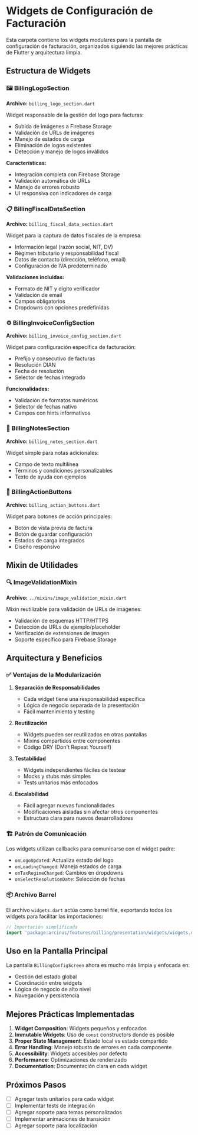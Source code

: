 # Widgets de Configuración de Facturación

Esta carpeta contiene los widgets modulares para la pantalla de configuración de facturación, organizados siguiendo las mejores prácticas de Flutter y arquitectura limpia.

## Estructura de Widgets

### 🖼️ BillingLogoSection
**Archivo:** `billing_logo_section.dart`

Widget responsable de la gestión del logo para facturas:
- Subida de imágenes a Firebase Storage
- Validación de URLs de imágenes
- Manejo de estados de carga
- Eliminación de logos existentes
- Detección y manejo de logos inválidos

**Características:**
- Integración completa con Firebase Storage
- Validación automática de URLs
- Manejo de errores robusto
- UI responsiva con indicadores de carga

### 📋 BillingFiscalDataSection
**Archivo:** `billing_fiscal_data_section.dart`

Widget para la captura de datos fiscales de la empresa:
- Información legal (razón social, NIT, DV)
- Régimen tributario y responsabilidad fiscal
- Datos de contacto (dirección, teléfono, email)
- Configuración de IVA predeterminado

**Validaciones incluidas:**
- Formato de NIT y dígito verificador
- Validación de email
- Campos obligatorios
- Dropdowns con opciones predefinidas

### ⚙️ BillingInvoiceConfigSection
**Archivo:** `billing_invoice_config_section.dart`

Widget para configuración específica de facturación:
- Prefijo y consecutivo de facturas
- Resolución DIAN
- Fecha de resolución
- Selector de fechas integrado

**Funcionalidades:**
- Validación de formatos numéricos
- Selector de fechas nativo
- Campos con hints informativos

### 📝 BillingNotesSection
**Archivo:** `billing_notes_section.dart`

Widget simple para notas adicionales:
- Campo de texto multilínea
- Términos y condiciones personalizables
- Texto de ayuda con ejemplos

### 🎯 BillingActionButtons
**Archivo:** `billing_action_buttons.dart`

Widget para botones de acción principales:
- Botón de vista previa de factura
- Botón de guardar configuración
- Estados de carga integrados
- Diseño responsivo

## Mixin de Utilidades

### 🔍 ImageValidationMixin
**Archivo:** `../mixins/image_validation_mixin.dart`

Mixin reutilizable para validación de URLs de imágenes:
- Validación de esquemas HTTP/HTTPS
- Detección de URLs de ejemplo/placeholder
- Verificación de extensiones de imagen
- Soporte específico para Firebase Storage

## Arquitectura y Beneficios

### ✅ Ventajas de la Modularización

1. **Separación de Responsabilidades**
   - Cada widget tiene una responsabilidad específica
   - Lógica de negocio separada de la presentación
   - Fácil mantenimiento y testing

2. **Reutilización**
   - Widgets pueden ser reutilizados en otras pantallas
   - Mixins compartidos entre componentes
   - Código DRY (Don't Repeat Yourself)

3. **Testabilidad**
   - Widgets independientes fáciles de testear
   - Mocks y stubs más simples
   - Tests unitarios más enfocados

4. **Escalabilidad**
   - Fácil agregar nuevas funcionalidades
   - Modificaciones aisladas sin afectar otros componentes
   - Estructura clara para nuevos desarrolladores

### 🏗️ Patrón de Comunicación

Los widgets utilizan callbacks para comunicarse con el widget padre:
- `onLogoUpdated`: Actualiza estado del logo
- `onLoadingChanged`: Maneja estados de carga
- `onTaxRegimeChanged`: Cambios en dropdowns
- `onSelectResolutionDate`: Selección de fechas

### 📦 Archivo Barrel

El archivo `widgets.dart` actúa como barrel file, exportando todos los widgets para facilitar las importaciones:

```dart
// Importación simplificada
import 'package:arcinus/features/billing/presentation/widgets/widgets.dart';
```

## Uso en la Pantalla Principal

La pantalla `BillingConfigScreen` ahora es mucho más limpia y enfocada en:
- Gestión del estado global
- Coordinación entre widgets
- Lógica de negocio de alto nivel
- Navegación y persistencia

## Mejores Prácticas Implementadas

1. **Widget Composition**: Widgets pequeños y enfocados
2. **Immutable Widgets**: Uso de `const` constructors donde es posible
3. **Proper State Management**: Estado local vs estado compartido
4. **Error Handling**: Manejo robusto de errores en cada componente
5. **Accessibility**: Widgets accesibles por defecto
6. **Performance**: Optimizaciones de renderizado
7. **Documentation**: Documentación clara en cada widget

## Próximos Pasos

- [ ] Agregar tests unitarios para cada widget
- [ ] Implementar tests de integración
- [ ] Agregar soporte para temas personalizados
- [ ] Implementar animaciones de transición
- [ ] Agregar soporte para localización 